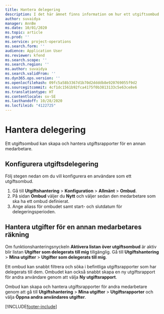 ```yaml
---
title: Hantera delegering
description: I det här ämnet finns information om hur ett utgiftsombud kan skapa och hantera utgiftsrapporter för en annan medarbetare.
author: suvaidya
manager: AnnBe
ms.date: 10/01/2020
ms.topic: article
ms.prod: ''
ms.service: project-operations
ms.search.form: ''
audience: Application User
ms.reviewer: kfend
ms.search.scope: ''
ms.search.region: ''
ms.author: suvaidya
ms.search.validFrom: ''
ms.dyn365.ops.version: ''
ms.openlocfilehash: 09fc5a58b3367d1b70d2ddddb8e920769055f9d2
ms.sourcegitcommit: 4cf1dc1561b92fca4175f0b3813133c5e63ce8e6
ms.translationtype: HT
ms.contentlocale: sv-SE
ms.lasthandoff: 10/28/2020
ms.locfileid: "4122725"
---
```

# <a name="manage-delegation"></a>Hantera delegering
Ett utgiftsombud kan skapa och hantera utgiftsrapporter för en annan medarbetare.

## <a name="configuring-expense-delegation"></a>Konfigurera utgiftsdelegering

Följ stegen nedan om du vill konfigurera en användare som ett utgiftsombud. 
1. Gå till **Utgiftshantering** > **Konfiguration** > **Allmänt** > **Ombud**. 
2. På sidan **Ombud** väljer du **Nytt** och väljer sedan den medarbetare som ska ha ett ombud definierat. 
3. Ange aliass för ombudet samt start- och slutdatum för delegeringsperioden.

## <a name="manage-expenses-on-behalf-of-another-employee"></a>Hantera utgifter för en annan medarbetares räkning

Om funktionshanteringsnyckeln **Aktivera listan över utgiftsombud** är aktiv blir listan **Utgifter som delegerats till mig** tillgänglig. Gå till **Utgiftshantering** > **Mina utgifter** > **Utgifter som delegerats till mig**.

Ett ombud kan snabbt filtrera och söka i befintliga utgiftsrapporter som har delegerats till dem. Ombudet kan också snabbt skapa en ny utgiftsrapport för andra användare genom att välja **Ny utgiftsrapport**.

Ombud kan skapa och hantera utgiftsrapporter för andra medarbetare genom att gå till **Utgiftshantering** > **Mina utgifter** > **Utgiftsrapporter** och välja **Öppna andra användares utgifter**.


[!INCLUDE[footer-include](../includes/footer-banner.md)]